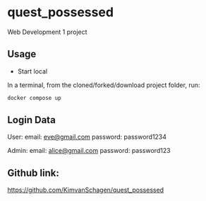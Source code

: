 # quest_possessed
 Web Development 1 project

## Usage

- Start local

In a terminal, from the cloned/forked/download project folder, run:

```bash
docker compose up
```

## Login Data
User: 
email: eve@gmail.com
password: password1234

Admin:
email: alice@gmail.com
password: password123

## Github link:
https://github.com/KimvanSchagen/quest_possessed